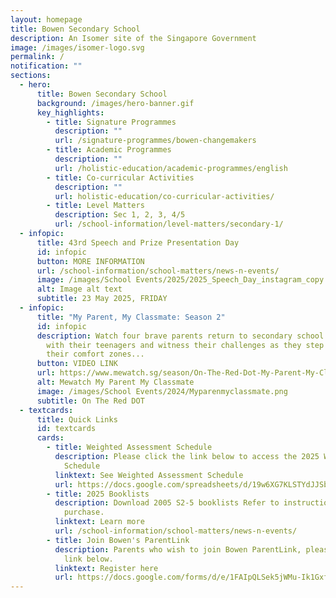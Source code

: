 ```yaml
---
layout: homepage
title: Bowen Secondary School
description: An Isomer site of the Singapore Government
image: /images/isomer-logo.svg
permalink: /
notification: ""
sections:
  - hero:
      title: Bowen Secondary School
      background: /images/hero-banner.gif
      key_highlights:
        - title: Signature Programmes
          description: ""
          url: /signature-programmes/bowen-changemakers
        - title: Academic Programmes
          description: ""
          url: /holistic-education/academic-programmes/english
        - title: Co-curricular Activities
          description: ""
          url: holistic-education/co-curricular-activities/
        - title: Level Matters
          description: Sec 1, 2, 3, 4/5
          url: /school-information/level-matters/secondary-1/
  - infopic:
      title: 43rd Speech and Prize Presentation Day
      id: infopic
      button: MORE INFORMATION
      url: /school-information/school-matters/news-n-events/
      image: /images/School Events/2025/2025_Speech_Day_instagram_copy.jpg
      alt: Image alt text
      subtitle: 23 May 2025, FRIDAY
  - infopic:
      title: "My Parent, My Classmate: Season 2"
      id: infopic
      description: Watch four brave parents return to secondary school to reconnect
        with their teenagers and witness their challenges as they step out of
        their comfort zones...
      button: VIDEO LINK
      url: https://www.mewatch.sg/season/On-The-Red-Dot-My-Parent-My-Classmate-S2-432815
      alt: Mewatch My Parent My Classmate
      image: /images/School Events/2024/Myparenmyclassmate.png
      subtitle: On The Red DOT
  - textcards:
      title: Quick Links
      id: textcards
      cards:
        - title: Weighted Assessment Schedule
          description: Please click the link below to access the 2025 Weighted Assessment
            Schedule
          linktext: See Weighted Assessment Schedule
          url: https://docs.google.com/spreadsheets/d/19w6XG7KLSTYdJJSbMLgRO7GQgUDp06Etb4qwn_r2cF0/edit?gid=318370374#gid=318370374
        - title: 2025 Booklists
          description: Download 2005 S2-5 booklists Refer to instructions for online
            purchase.
          linktext: Learn more
          url: /school-information/school-matters/news-n-events/
        - title: Join Bowen's ParentLink
          description: Parents who wish to join Bowen ParentLink, please register via the
            link below.
          linktext: Register here
          url: https://docs.google.com/forms/d/e/1FAIpQLSek5jWMu-Ik1Gxfht-VVy7vfdGIgLYBdf7Wssvx1Hz56QQZqQ/viewform
---
```


